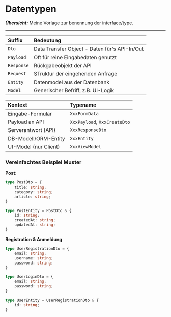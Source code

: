 # Datentypen

***Übersicht:*** Meine Vorlage zur benennung der interface/type.

---

| Suffix     | Bedeutung                                     |
|:-----------|:----------------------------------------------|
| `Dto`      | Data Transfer Object - Daten für's API-In/Out |
| `Payload`  | Oft für reine Eingabedaten genutzt            |
| `Response` | Rückgabeobjekt der API                        |
| `Request`  | STruktur der eingehenden Anfrage              |
| `Entity`   | Datenmodel aus der Datenbank                  |
| `Model`    | Generischer Befriff, z.B. UI-Logik            |

| Kontext               | Typename                     |
|:----------------------|:-----------------------------|
| Eingabe-Formular      | `XxxFormData`                |
| Payload an API        | `XxxPayload`, `XxxCreateDto` |
| Serverantwort (API)   | `XxxResponseDto`             |
| DB-Modell/ORM-Entity  | `XxxEntity`                  |
| UI-Model (nur Client) | `XxxViewModel`               |


### Vereinfachtes Beispiel Muster

**Post:**

````ts
type PostDto = {
    title: string;
    category: string;
    article: string;
}
````

````ts
type PostEntity = PostDto & {
    id: string;
    createdAt: string;
    updatedAt: string;
}
````

**Registration & Anmeldung**

````ts
type UserRegistrationDto = {
    email: string;
    username: string;
    password: string;
}
````

````ts
type UserLoginDto = {
    email: string;
    password: string;
}
````

````ts
type UserEntity = UserRegistrationDto & {
    id: string;
}
````